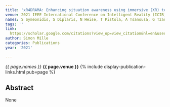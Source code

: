 ```yaml
---
title: 'xR4DRAMA: Enhancing situation awareness using immersive (XR) technologies'
venue: 2021 IEEE International Conference on Intelligent Reality (ICIR), 1-8, 2021
names: S Symeonidis, S Diplaris, N Heise, T Pistola, A Tsanousa, G Tzanetis, ...
tags: ''
link: 
  https://scholar.google.com/citations?view_op=view_citation&hl=en&user=hg8-G68AAAAJ&pagesize=100&sortby=pubdate&citation_for_view=hg8-G68AAAAJ:dhFuZR0502QC
author: Simon Mille
categories: Publications
year: '2021'

---
```


*{{ page.names }}*
**{{ page.venue }}**
{% include display-publication-links.html pub=page %}
## Abstract

None